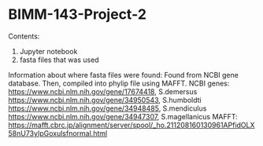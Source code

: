 # BIMM-143-Project-2

Contents:
1) Jupyter notebook
2) fasta files that was used

Information about where fasta files were found:
Found from NCBI gene database. Then, compiled into phylip file using MAFFT.
NCBI genes:
  https://www.ncbi.nlm.nih.gov/gene/17674418, S.demersus
  https://www.ncbi.nlm.nih.gov/gene/34950543, S.humboldti
  https://www.ncbi.nlm.nih.gov/gene/34948485, S.mendiculus
  https://www.ncbi.nlm.nih.gov/gene/34947307, S.magellanicus
MAFFT: https://mafft.cbrc.jp/alignment/server/spool/_ho.211208160130961APfidOLX58nU73yIpGoxulsfnormal.html
